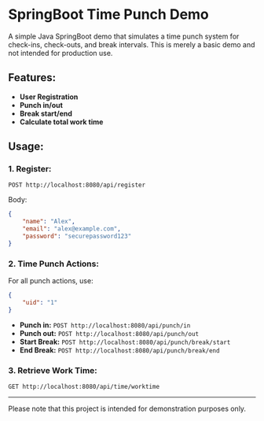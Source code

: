# SpringBoot Time Punch Demo

A simple Java SpringBoot demo that simulates a time punch system for check-ins, check-outs, and break intervals. This is merely a basic demo and not intended for production use.

## Features:

- **User Registration**
- **Punch in/out**
- **Break start/end**
- **Calculate total work time**

## Usage:

### 1. Register:

`POST http://localhost:8080/api/register`

Body:

```json
{
    "name": "Alex",
    "email": "alex@example.com",
    "password": "securepassword123"
}
```

### 2. Time Punch Actions:

For all punch actions, use:

```json
{
    "uid": "1"
}
```

- **Punch in:** `POST http://localhost:8080/api/punch/in`
- **Punch out:** `POST http://localhost:8080/api/punch/out`
- **Start Break:** `POST http://localhost:8080/api/punch/break/start`
- **End Break:** `POST http://localhost:8080/api/punch/break/end`

### 3. Retrieve Work Time:

`GET http://localhost:8080/api/time/worktime`

---

Please note that this project is intended for demonstration purposes only.
